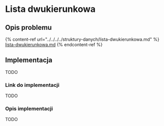 # Lista dwukierunkowa

## Opis problemu

{% content-ref url="../../../../struktury-danych/lista-dwukierunkowa.md" %}
[lista-dwukierunkowa.md](../../../../struktury-danych/lista-dwukierunkowa.md)
{% endcontent-ref %}

## Implementacja

TODO

### Link do implementacji

TODO

### Opis implementacji

TODO
